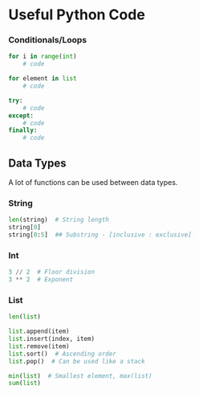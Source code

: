 # Useful Python Code

### Conditionals/Loops

```python
for i in range(int)
	# code

for element in list
	# code

try:
	# code
except:
	# code
finally:
	# code
```

## Data Types

A lot of functions can be used between data types.

### String

```python
len(string)  # String length
string[0]
string[0:5]  ## Substring - [inclusive : exclusive]
```

### Int

```python
3 // 2  # Floor division
3 ** 2  # Exponent
```

### List

```python 
len(list)

list.append(item)
list.insert(index, item)
list.remove(item)
list.sort()  # Ascending order
list.pop()  # Can be used like a stack

min(list)  # Smallest element, max(list)
sum(list)
```